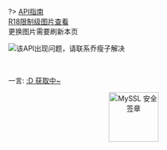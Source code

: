 ?> [API指南](https://api.fantasyzone.cc/#/tu)  
[R18限制级图片查看](PicturesShow/FantasyZone_R18.md)  
更换图片需要刷新本页

![该API出现问题，请联系乔瘦子解决](https://api.fantasyzone.cc/tu?class=pc&type=url)

<br>
<p id="hitokoto">一言: <a href="#/PicturesShow/FantasyZone" id="hitokoto_text" target="blank">:D 获取中~</a></p>
<div title="MySSL 安全签章" id="myssl_seal" onclick="window.open('https://myssl.com/seal/detail?domain=www.heigeyuan.com','MySSL安全签章','height=800,width=470,top=0,right=0,toolbar=no,menubar=no,scrollbars=no,resizable=no,location=no,status=no')" style="text-align: center"><img src="https://sealres.myssl.com/seal/img/1x/seal.svg?domain=www.heigeyuan.com" alt="MySSL 安全签章" style="width: 100px; height: auto; cursor: pointer"></div>